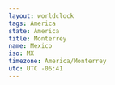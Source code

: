 ```yaml
---
layout: worldclock
tags: America
state: America
title: Monterrey
name: Mexico
iso: MX
timezone: America/Monterrey
utc: UTC -06:41
---
```


